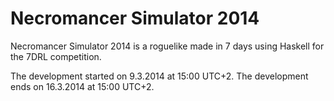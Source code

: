 Necromancer Simulator 2014
==========================

Necromancer Simulator 2014 is a roguelike made in 7 days using Haskell for the 7DRL competition.

The development started on 9.3.2014 at 15:00 UTC+2.
The development ends on 16.3.2014 at 15:00 UTC+2.
